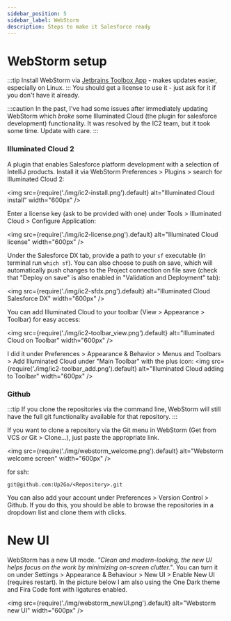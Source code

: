 ```yaml
---
sidebar_position: 5
sidebar_label: WebStorm
description: Steps to make it Salesforce ready
---
```


# WebStorm setup

:::tip
Install WebStorm via [Jetbrains Toolbox App](https://www.jetbrains.com/toolbox-app/) - makes updates easier, especially on Linux.
:::
You should get a license to use it - just ask for it if you don't have it already.

:::caution
In the past, I've had some issues after immediately updating WebStorm which _broke_ some Illuminated Cloud (the plugin for salesforce development) functionality. It was resolved by the IC2 team, but it took some time. Update with care.
:::

### Illuminated Cloud 2

A plugin that enables Salesforce platform development with a selection of IntelliJ products. Install it via WebStorm Preferences > Plugins \> search for Illuminated Cloud 2:

<img
  src={require('./img/ic2-install.png').default}
  alt="Illuminated Cloud install"
  width="600px"
/>

Enter a license key (ask to be provided with one) under Tools \> Illuminated Cloud \> Configure Application:

<img
  src={require('./img/ic2-license.png').default}
  alt="Illuminated Cloud license"
  width="600px"
/>

Under the Salesforce DX tab, provide a path to your `sf` executable (in terminal run `which sf`). You can also choose to push on save, which will automatically push changes to the Project connection on file save (check that "Deploy on save" is also enabled in "Validation and Deployment" tab):

<img
  src={require('./img/ic2-sfdx.png').default}
  alt="Illuminated Cloud Salesforce DX"
  width="600px"
/>

You can add Illuminated Cloud to your toolbar (View \> Appearance \> Toolbar) for easy access:

<img
  src={require('./img/ic2-toolbar_view.png').default}
  alt="Illuminated Cloud on Toolbar"
  width="600px"
/>

I did it under Preferences \> Appearance & Behavior \> Menus and Toolbars \> Add Illuminated Cloud under "Main Toolbar" with the plus icon:
<img
  src={require('./img/ic2-toolbar_add.png').default}
  alt="Illuminated Cloud adding to Toolbar"
  width="600px"
/>

### Github

:::tip
If you clone the repositories via the command line, WebStorm will still have the full git functionality available for that repository.
:::

If you want to clone a repository via the Git menu in WebStorm (Get from VCS _or_ Git \> Clone...), just paste the appropriate link.

<img 
  src={require('./img/webstorm_welcome.png').default}
  alt="Webstorm welcome screen"
  width="600px"
/>

for ssh:
```
git@github.com:Up2Go/<Repository>.git
```

You can also add your account under Preferences \> Version Control \> Github. If you do this, you should be able to browse the repositories in a dropdown list and clone them with clicks.


# New UI

WebStorm has a new UI mode. _"Clean and modern-looking, the new UI helps focus on the work by minimizing on-screen clutter."_. You can turn it on under Settings \> Appearance & Behaviour \> New UI \> Enable New UI (requires restart). In the picture below I am also using the One Dark theme and Fira Code font with ligatures enabled.

<img 
  src={require('./img/webstorm_newUI.png').default}
  alt="Webstorm new UI"
  width="600px"
/>